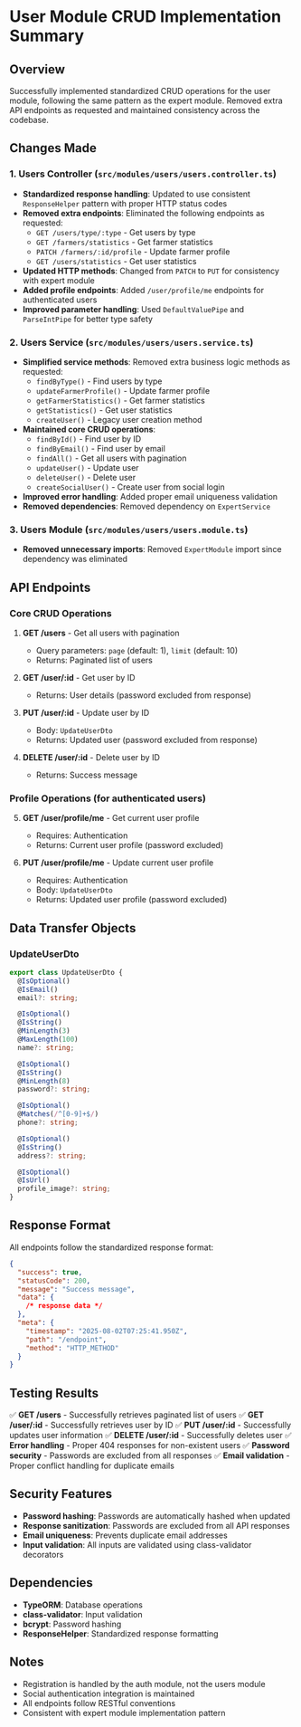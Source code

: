 # User Module CRUD Implementation Summary

## Overview

Successfully implemented standardized CRUD operations for the user module, following the same pattern as the expert module. Removed extra API endpoints as requested and maintained consistency across the codebase.

## Changes Made

### 1. Users Controller (`src/modules/users/users.controller.ts`)

- **Standardized response handling**: Updated to use consistent `ResponseHelper` pattern with proper HTTP status codes
- **Removed extra endpoints**: Eliminated the following endpoints as requested:
  - `GET /users/type/:type` - Get users by type
  - `GET /farmers/statistics` - Get farmer statistics
  - `PATCH /farmers/:id/profile` - Update farmer profile
  - `GET /users/statistics` - Get user statistics
- **Updated HTTP methods**: Changed from `PATCH` to `PUT` for consistency with expert module
- **Added profile endpoints**: Added `/user/profile/me` endpoints for authenticated users
- **Improved parameter handling**: Used `DefaultValuePipe` and `ParseIntPipe` for better type safety

### 2. Users Service (`src/modules/users/users.service.ts`)

- **Simplified service methods**: Removed extra business logic methods as requested:
  - `findByType()` - Find users by type
  - `updateFarmerProfile()` - Update farmer profile
  - `getFarmerStatistics()` - Get farmer statistics
  - `getStatistics()` - Get user statistics
  - `createUser()` - Legacy user creation method
- **Maintained core CRUD operations**:
  - `findById()` - Find user by ID
  - `findByEmail()` - Find user by email
  - `findAll()` - Get all users with pagination
  - `updateUser()` - Update user
  - `deleteUser()` - Delete user
  - `createSocialUser()` - Create user from social login
- **Improved error handling**: Added proper email uniqueness validation
- **Removed dependencies**: Removed dependency on `ExpertService`

### 3. Users Module (`src/modules/users/users.module.ts`)

- **Removed unnecessary imports**: Removed `ExpertModule` import since dependency was eliminated

## API Endpoints

### Core CRUD Operations

1. **GET /users** - Get all users with pagination
   - Query parameters: `page` (default: 1), `limit` (default: 10)
   - Returns: Paginated list of users

2. **GET /user/:id** - Get user by ID
   - Returns: User details (password excluded from response)

3. **PUT /user/:id** - Update user by ID
   - Body: `UpdateUserDto`
   - Returns: Updated user (password excluded from response)

4. **DELETE /user/:id** - Delete user by ID
   - Returns: Success message

### Profile Operations (for authenticated users)

5. **GET /user/profile/me** - Get current user profile
   - Requires: Authentication
   - Returns: Current user profile (password excluded)

6. **PUT /user/profile/me** - Update current user profile
   - Requires: Authentication
   - Body: `UpdateUserDto`
   - Returns: Updated user profile (password excluded)

## Data Transfer Objects

### UpdateUserDto

```typescript
export class UpdateUserDto {
  @IsOptional()
  @IsEmail()
  email?: string;

  @IsOptional()
  @IsString()
  @MinLength(3)
  @MaxLength(100)
  name?: string;

  @IsOptional()
  @IsString()
  @MinLength(8)
  password?: string;

  @IsOptional()
  @Matches(/^[0-9]+$/)
  phone?: string;

  @IsOptional()
  @IsString()
  address?: string;

  @IsOptional()
  @IsUrl()
  profile_image?: string;
}
```

## Response Format

All endpoints follow the standardized response format:

```json
{
  "success": true,
  "statusCode": 200,
  "message": "Success message",
  "data": {
    /* response data */
  },
  "meta": {
    "timestamp": "2025-08-02T07:25:41.950Z",
    "path": "/endpoint",
    "method": "HTTP_METHOD"
  }
}
```

## Testing Results

✅ **GET /users** - Successfully retrieves paginated list of users
✅ **GET /user/:id** - Successfully retrieves user by ID
✅ **PUT /user/:id** - Successfully updates user information
✅ **DELETE /user/:id** - Successfully deletes user
✅ **Error handling** - Proper 404 responses for non-existent users
✅ **Password security** - Passwords are excluded from all responses
✅ **Email validation** - Proper conflict handling for duplicate emails

## Security Features

- **Password hashing**: Passwords are automatically hashed when updated
- **Response sanitization**: Passwords are excluded from all API responses
- **Email uniqueness**: Prevents duplicate email addresses
- **Input validation**: All inputs are validated using class-validator decorators

## Dependencies

- **TypeORM**: Database operations
- **class-validator**: Input validation
- **bcrypt**: Password hashing
- **ResponseHelper**: Standardized response formatting

## Notes

- Registration is handled by the auth module, not the users module
- Social authentication integration is maintained
- All endpoints follow RESTful conventions
- Consistent with expert module implementation pattern
